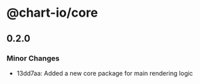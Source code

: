 # @chart-io/core

## 0.2.0

### Minor Changes

- 13dd7aa: Added a new core package for main rendering logic
